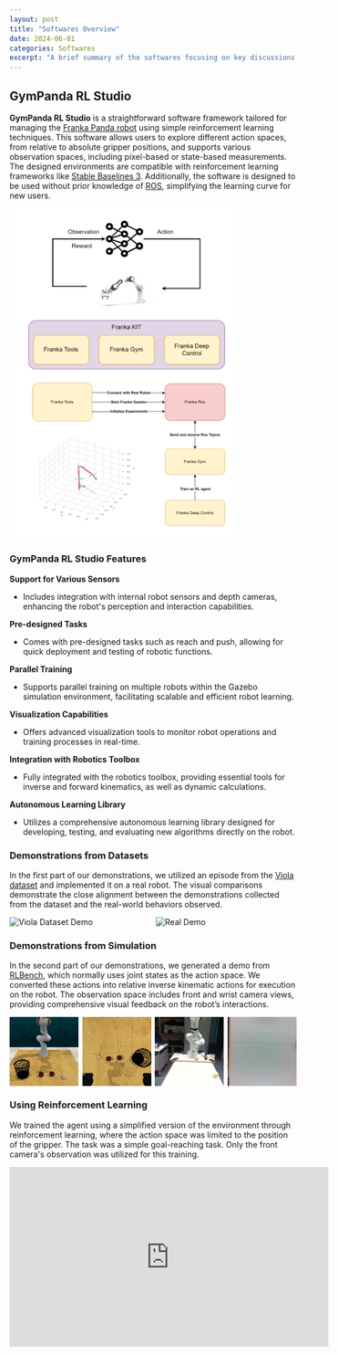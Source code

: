 ```yaml
---
layout: post
title: "Softwares Overview"
date: 2024-06-01
categories: Softwares
excerpt: "A brief summary of the softwares focusing on key discussions and findings..."
---
```


## GymPanda RL Studio

**GymPanda RL Studio** is a straightforward software framework tailored for managing the [Franka Panda robot](https://franka.de/de/) using simple reinforcement learning techniques. This software allows users to explore different action spaces, from relative to absolute gripper positions, and supports various observation spaces, including pixel-based or state-based measurements. The designed environments are compatible with reinforcement learning frameworks like [Stable Baselines 3](https://github.com/DLR-RM/stable-baselines3). Additionally, the software is designed to be used without prior knowledge of [ROS](https://www.ros.org/), simplifying the learning curve for new users.



<img src="../assets/franka/franka_kit.svg" alt="Franka KIT Overview" style="width: 400px; height: auto;">

### GymPanda RL Studio Features

**Support for Various Sensors**
- Includes integration with internal robot sensors and depth cameras, enhancing the robot's perception and interaction capabilities.

**Pre-designed Tasks**
- Comes with pre-designed tasks such as reach and push, allowing for quick deployment and testing of robotic functions.

**Parallel Training**
- Supports parallel training on multiple robots within the Gazebo simulation environment, facilitating scalable and efficient robot learning.

**Visualization Capabilities**
- Offers advanced visualization tools to monitor robot operations and training processes in real-time.

**Integration with Robotics Toolbox**
- Fully integrated with the robotics toolbox, providing essential tools for inverse and forward kinematics, as well as dynamic calculations.

**Autonomous Learning Library**
- Utilizes a comprehensive autonomous learning library designed for developing, testing, and evaluating new algorithms directly on the robot.

### Demonstrations from Datasets
In the first part of our demonstrations, we utilized an episode from the [Viola dataset](https://www.tensorflow.org/datasets/catalog/viola) and implemented it on a real robot. The visual comparisons demonstrate the close alignment between the demonstrations collected from the dataset and the real-world behaviors observed.
<div style="display: flex; justify-content: space-between; align-items: center;">
  <img src="../assets/franka/offline_images.gif" alt="Viola Dataset Demo" style="width: 49%; margin-right: 2%;">
  <img src="../assets/franka/real_demo_1.gif" alt="Real Demo" style="width: 49%;">
</div>

### Demonstrations from Simulation
In the second part of our demonstrations, we generated a demo from [RLBench](https://sites.google.com/view/rlbench), which normally uses joint states as the action space. We converted these actions into relative inverse kinematic actions for execution on the robot. The observation space includes front and wrist camera views, providing comprehensive visual feedback on the robot’s interactions.
<div style="display: flex; justify-content: space-between;">
  <img src="../assets/franka/rlbench_demo_front_0.gif" alt="RLBench Front Camera" style="width: 24%; margin-right: 1%;">
  <img src="../assets/franka/rlbench_demo_wrist_0.gif" alt="RLBench Wrist Camera" style="width: 24%; margin-right: 1%;">
  <img src="../assets/franka/real_env_demo_front_0.gif" alt="Real World Front Camera" style="width: 24%; margin-right: 1%;">
  <img src="../assets/franka/real_env_demo_wrist_0.gif" alt="Real World Wrist Camera" style="width: 24%;">
</div>

### Using Reinforcement Learning
We trained the agent using a simplified version of the environment through reinforcement learning, where the action space was limited to the position of the gripper. The task was a simple goal-reaching task. Only the front camera's observation was utilized for this training.
<iframe width="560" height="315" src="https://www.youtube.com/embed/MVICOvh-xxY" title="YouTube video player" frameborder="0" allow="accelerometer; autoplay; clipboard-write; encrypted-media; gyroscope; picture-in-picture" allowfullscreen></iframe>